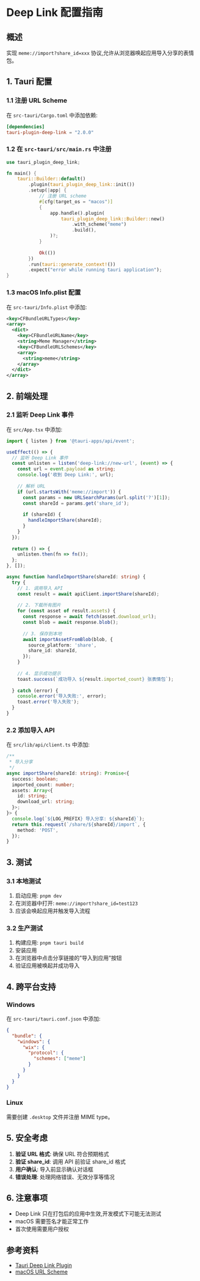 # Deep Link 配置指南

## 概述

实现 `meme://import?share_id=xxx` 协议,允许从浏览器唤起应用导入分享的表情包。

## 1. Tauri 配置

### 1.1 注册 URL Scheme

在 `src-tauri/Cargo.toml` 中添加依赖:

```toml
[dependencies]
tauri-plugin-deep-link = "2.0.0"
```

### 1.2 在 `src-tauri/src/main.rs` 中注册

```rust
use tauri_plugin_deep_link;

fn main() {
    tauri::Builder::default()
        .plugin(tauri_plugin_deep_link::init())
        .setup(|app| {
            // 注册 URL scheme
            #[cfg(target_os = "macos")]
            {
                app.handle().plugin(
                    tauri_plugin_deep_link::Builder::new()
                        .with_scheme("meme")
                        .build(),
                )?;
            }
            
            Ok(())
        })
        .run(tauri::generate_context!())
        .expect("error while running tauri application");
}
```

### 1.3 macOS Info.plist 配置

在 `src-tauri/Info.plist` 中添加:

```xml
<key>CFBundleURLTypes</key>
<array>
  <dict>
    <key>CFBundleURLName</key>
    <string>Meme Manager</string>
    <key>CFBundleURLSchemes</key>
    <array>
      <string>meme</string>
    </array>
  </dict>
</array>
```

## 2. 前端处理

### 2.1 监听 Deep Link 事件

在 `src/App.tsx` 中添加:

```typescript
import { listen } from '@tauri-apps/api/event';

useEffect(() => {
  // 监听 Deep Link 事件
  const unlisten = listen('deep-link://new-url', (event) => {
    const url = event.payload as string;
    console.log('收到 Deep Link:', url);
    
    // 解析 URL
    if (url.startsWith('meme://import')) {
      const params = new URLSearchParams(url.split('?')[1]);
      const shareId = params.get('share_id');
      
      if (shareId) {
        handleImportShare(shareId);
      }
    }
  });
  
  return () => {
    unlisten.then(fn => fn());
  };
}, []);

async function handleImportShare(shareId: string) {
  try {
    // 1. 调用导入 API
    const result = await apiClient.importShare(shareId);
    
    // 2. 下载所有图片
    for (const asset of result.assets) {
      const response = await fetch(asset.download_url);
      const blob = await response.blob();
      
      // 3. 保存到本地
      await importAssetFromBlob(blob, {
        source_platform: 'share',
        share_id: shareId,
      });
    }
    
    // 4. 显示成功提示
    toast.success(`成功导入 ${result.imported_count} 张表情包`);
    
  } catch (error) {
    console.error('导入失败:', error);
    toast.error('导入失败');
  }
}
```

### 2.2 添加导入 API

在 `src/lib/api/client.ts` 中添加:

```typescript
/**
 * 导入分享
 */
async importShare(shareId: string): Promise<{
  success: boolean;
  imported_count: number;
  assets: Array<{
    id: string;
    download_url: string;
  }>;
}> {
  console.log(`${LOG_PREFIX} 导入分享: ${shareId}`);
  return this.request(`/share/${shareId}/import`, {
    method: 'POST',
  });
}
```

## 3. 测试

### 3.1 本地测试

1. 启动应用: `pnpm dev`
2. 在浏览器中打开: `meme://import?share_id=test123`
3. 应该会唤起应用并触发导入流程

### 3.2 生产测试

1. 构建应用: `pnpm tauri build`
2. 安装应用
3. 在浏览器中点击分享链接的"导入到应用"按钮
4. 验证应用被唤起并成功导入

## 4. 跨平台支持

### Windows

在 `src-tauri/tauri.conf.json` 中添加:

```json
{
  "bundle": {
    "windows": {
      "wix": {
        "protocol": {
          "schemes": ["meme"]
        }
      }
    }
  }
}
```

### Linux

需要创建 `.desktop` 文件并注册 MIME type。

## 5. 安全考虑

1. **验证 URL 格式**: 确保 URL 符合预期格式
2. **验证 share_id**: 调用 API 前验证 share_id 格式
3. **用户确认**: 导入前显示确认对话框
4. **错误处理**: 处理网络错误、无效分享等情况

## 6. 注意事项

- Deep Link 只在打包后的应用中生效,开发模式下可能无法测试
- macOS 需要签名才能正常工作
- 首次使用需要用户授权

## 参考资料

- [Tauri Deep Link Plugin](https://github.com/tauri-apps/plugins-workspace/tree/v2/plugins/deep-link)
- [macOS URL Scheme](https://developer.apple.com/documentation/xcode/defining-a-custom-url-scheme-for-your-app)
